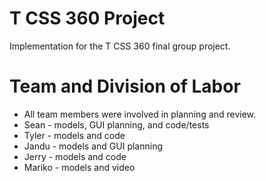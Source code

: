 # T CSS 360 Project

Implementation for the T CSS 360 final group project. 

# Team and Division of Labor 

* All team members were involved in planning and review. 
* Sean - models, GUI planning, and code/tests
* Tyler - models and code 
* Jandu - models and GUI planning 
* Jerry - models and code 
* Mariko - models and video